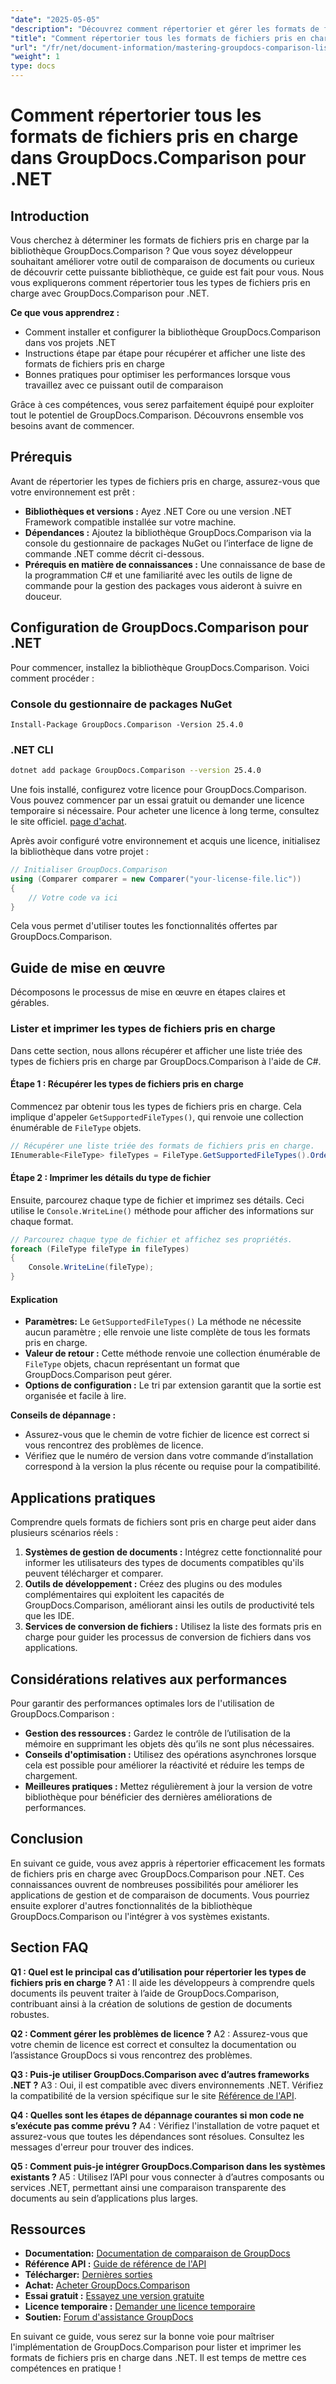 ```yaml
---
"date": "2025-05-05"
"description": "Découvrez comment répertorier et gérer les formats de fichiers pris en charge avec GroupDocs.Comparison pour .NET. Un guide étape par étape pour les développeurs."
"title": "Comment répertorier tous les formats de fichiers pris en charge dans GroupDocs.Comparison pour .NET"
"url": "/fr/net/document-information/mastering-groupdocs-comparison-list-supported-formats/"
"weight": 1
type: docs
---
```

# Comment répertorier tous les formats de fichiers pris en charge dans GroupDocs.Comparison pour .NET

## Introduction

Vous cherchez à déterminer les formats de fichiers pris en charge par la bibliothèque GroupDocs.Comparison ? Que vous soyez développeur souhaitant améliorer votre outil de comparaison de documents ou curieux de découvrir cette puissante bibliothèque, ce guide est fait pour vous. Nous vous expliquerons comment répertorier tous les types de fichiers pris en charge avec GroupDocs.Comparison pour .NET.

**Ce que vous apprendrez :**

- Comment installer et configurer la bibliothèque GroupDocs.Comparison dans vos projets .NET
- Instructions étape par étape pour récupérer et afficher une liste des formats de fichiers pris en charge
- Bonnes pratiques pour optimiser les performances lorsque vous travaillez avec ce puissant outil de comparaison

Grâce à ces compétences, vous serez parfaitement équipé pour exploiter tout le potentiel de GroupDocs.Comparison. Découvrons ensemble vos besoins avant de commencer.

## Prérequis

Avant de répertorier les types de fichiers pris en charge, assurez-vous que votre environnement est prêt :
- **Bibliothèques et versions :** Ayez .NET Core ou une version .NET Framework compatible installée sur votre machine.
- **Dépendances :** Ajoutez la bibliothèque GroupDocs.Comparison via la console du gestionnaire de packages NuGet ou l’interface de ligne de commande .NET comme décrit ci-dessous.
- **Prérequis en matière de connaissances :** Une connaissance de base de la programmation C# et une familiarité avec les outils de ligne de commande pour la gestion des packages vous aideront à suivre en douceur.

## Configuration de GroupDocs.Comparison pour .NET

Pour commencer, installez la bibliothèque GroupDocs.Comparison. Voici comment procéder :

### Console du gestionnaire de packages NuGet

```shell
Install-Package GroupDocs.Comparison -Version 25.4.0
```

### .NET CLI

```bash
dotnet add package GroupDocs.Comparison --version 25.4.0
```

Une fois installé, configurez votre licence pour GroupDocs.Comparison. Vous pouvez commencer par un essai gratuit ou demander une licence temporaire si nécessaire. Pour acheter une licence à long terme, consultez le site officiel. [page d'achat](https://purchase.groupdocs.com/buy).

Après avoir configuré votre environnement et acquis une licence, initialisez la bibliothèque dans votre projet :

```csharp
// Initialiser GroupDocs.Comparison
using (Comparer comparer = new Comparer("your-license-file.lic"))
{
    // Votre code va ici
}
```

Cela vous permet d'utiliser toutes les fonctionnalités offertes par GroupDocs.Comparison.

## Guide de mise en œuvre

Décomposons le processus de mise en œuvre en étapes claires et gérables.

### Lister et imprimer les types de fichiers pris en charge

Dans cette section, nous allons récupérer et afficher une liste triée des types de fichiers pris en charge par GroupDocs.Comparison à l'aide de C#.

#### Étape 1 : Récupérer les types de fichiers pris en charge

Commencez par obtenir tous les types de fichiers pris en charge. Cela implique d'appeler `GetSupportedFileTypes()`, qui renvoie une collection énumérable de `FileType` objets.

```csharp
// Récupérer une liste triée des formats de fichiers pris en charge.
IEnumerable<FileType> fileTypes = FileType.GetSupportedFileTypes().OrderBy(fileType => fileType.Extension);
```

#### Étape 2 : Imprimer les détails du type de fichier

Ensuite, parcourez chaque type de fichier et imprimez ses détails. Ceci utilise le `Console.WriteLine()` méthode pour afficher des informations sur chaque format.

```csharp
// Parcourez chaque type de fichier et affichez ses propriétés.
foreach (FileType fileType in fileTypes)
{
    Console.WriteLine(fileType);
}
```

#### Explication

- **Paramètres:** Le `GetSupportedFileTypes()` La méthode ne nécessite aucun paramètre ; elle renvoie une liste complète de tous les formats pris en charge.
- **Valeur de retour :** Cette méthode renvoie une collection énumérable de `FileType` objets, chacun représentant un format que GroupDocs.Comparison peut gérer.
- **Options de configuration :** Le tri par extension garantit que la sortie est organisée et facile à lire.

**Conseils de dépannage :**
- Assurez-vous que le chemin de votre fichier de licence est correct si vous rencontrez des problèmes de licence.
- Vérifiez que le numéro de version dans votre commande d’installation correspond à la version la plus récente ou requise pour la compatibilité.

## Applications pratiques

Comprendre quels formats de fichiers sont pris en charge peut aider dans plusieurs scénarios réels :

1. **Systèmes de gestion de documents :** Intégrez cette fonctionnalité pour informer les utilisateurs des types de documents compatibles qu'ils peuvent télécharger et comparer.
2. **Outils de développement :** Créez des plugins ou des modules complémentaires qui exploitent les capacités de GroupDocs.Comparison, améliorant ainsi les outils de productivité tels que les IDE.
3. **Services de conversion de fichiers :** Utilisez la liste des formats pris en charge pour guider les processus de conversion de fichiers dans vos applications.

## Considérations relatives aux performances

Pour garantir des performances optimales lors de l'utilisation de GroupDocs.Comparison :
- **Gestion des ressources :** Gardez le contrôle de l’utilisation de la mémoire en supprimant les objets dès qu’ils ne sont plus nécessaires.
- **Conseils d'optimisation :** Utilisez des opérations asynchrones lorsque cela est possible pour améliorer la réactivité et réduire les temps de chargement.
- **Meilleures pratiques :** Mettez régulièrement à jour la version de votre bibliothèque pour bénéficier des dernières améliorations de performances.

## Conclusion

En suivant ce guide, vous avez appris à répertorier efficacement les formats de fichiers pris en charge avec GroupDocs.Comparison pour .NET. Ces connaissances ouvrent de nombreuses possibilités pour améliorer les applications de gestion et de comparaison de documents. Vous pourriez ensuite explorer d'autres fonctionnalités de la bibliothèque GroupDocs.Comparison ou l'intégrer à vos systèmes existants.

## Section FAQ

**Q1 : Quel est le principal cas d’utilisation pour répertorier les types de fichiers pris en charge ?**
A1 : Il aide les développeurs à comprendre quels documents ils peuvent traiter à l’aide de GroupDocs.Comparison, contribuant ainsi à la création de solutions de gestion de documents robustes.

**Q2 : Comment gérer les problèmes de licence ?**
A2 : Assurez-vous que votre chemin de licence est correct et consultez la documentation ou l’assistance GroupDocs si vous rencontrez des problèmes.

**Q3 : Puis-je utiliser GroupDocs.Comparison avec d’autres frameworks .NET ?**
A3 : Oui, il est compatible avec divers environnements .NET. Vérifiez la compatibilité de la version spécifique sur le site [Référence de l'API](https://reference.groupdocs.com/comparison/net/).

**Q4 : Quelles sont les étapes de dépannage courantes si mon code ne s’exécute pas comme prévu ?**
A4 : Vérifiez l'installation de votre paquet et assurez-vous que toutes les dépendances sont résolues. Consultez les messages d'erreur pour trouver des indices.

**Q5 : Comment puis-je intégrer GroupDocs.Comparison dans les systèmes existants ?**
A5 : Utilisez l’API pour vous connecter à d’autres composants ou services .NET, permettant ainsi une comparaison transparente des documents au sein d’applications plus larges.

## Ressources

- **Documentation:** [Documentation de comparaison de GroupDocs](https://docs.groupdocs.com/comparison/net/)
- **Référence API :** [Guide de référence de l'API](https://reference.groupdocs.com/comparison/net/)
- **Télécharger:** [Dernières sorties](https://releases.groupdocs.com/comparison/net/)
- **Achat:** [Acheter GroupDocs.Comparison](https://purchase.groupdocs.com/buy)
- **Essai gratuit :** [Essayez une version gratuite](https://releases.groupdocs.com/comparison/net/)
- **Licence temporaire :** [Demander une licence temporaire](https://purchase.groupdocs.com/temporary-license/)
- **Soutien:** [Forum d'assistance GroupDocs](https://forum.groupdocs.com/c/comparison/)

En suivant ce guide, vous serez sur la bonne voie pour maîtriser l'implémentation de GroupDocs.Comparison pour lister et imprimer les formats de fichiers pris en charge dans .NET. Il est temps de mettre ces compétences en pratique !
